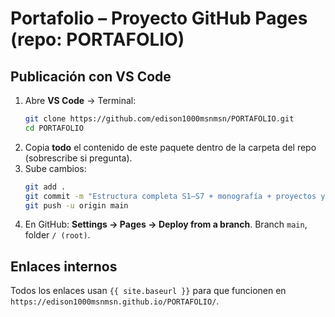 # Portafolio – Proyecto GitHub Pages (repo: PORTAFOLIO)

## Publicación con VS Code
1. Abre **VS Code** → Terminal:
   ```bash
   git clone https://github.com/edison1000msnmsn/PORTAFOLIO.git
   cd PORTAFOLIO
   ```
2. Copia **todo** el contenido de este paquete dentro de la carpeta del repo (sobrescribe si pregunta).
3. Sube cambios:
   ```bash
   git add .
   git commit -m "Estructura completa S1–S7 + monografía + proyectos y assets"
   git push -u origin main
   ```
4. En GitHub: **Settings → Pages → Deploy from a branch**. Branch `main`, folder `/ (root)`.

## Enlaces internos
Todos los enlaces usan `{{ site.baseurl }}` para que funcionen en
`https://edison1000msnmsn.github.io/PORTAFOLIO/`.
